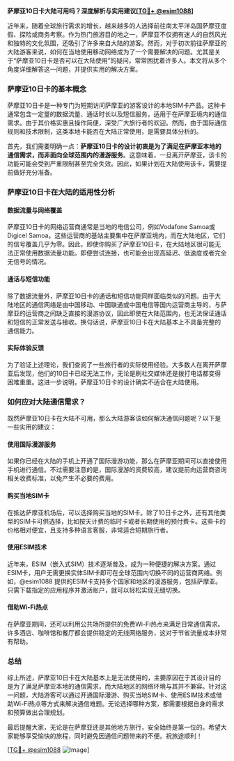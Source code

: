 **萨摩亚10日卡大陆可用吗？深度解析与实用建议[[TG💪+ @esim1088](https://t.me/s/esim1088)]**

近年来，随着全球旅行需求的增长，越来越多的人选择前往南太平洋岛国萨摩亚度假、探险或商务考察。作为热门旅游目的地之一，萨摩亚不仅拥有迷人的自然风光和独特的文化氛围，还吸引了许多来自大陆的游客。然而，对于初次前往萨摩亚的大陆游客来说，如何在当地使用移动网络成为了一个需要解决的问题。尤其是关于“萨摩亚10日卡是否可以在大陆使用”的疑问，常常困扰着许多人。本文将从多个角度详细解答这一问题，并提供实用的解决方案。

### 萨摩亚10日卡的基本概念

萨摩亚10日卡是一种专门为短期访问萨摩亚的游客设计的本地SIM卡产品。这种卡通常包含一定量的数据流量、通话时长以及短信服务，适用于在萨摩亚境内的通信需求。由于其价格实惠且操作简便，深受广大旅行者的欢迎。然而，由于国际通信规则和技术限制，这类本地卡能否在大陆正常使用，是需要具体分析的。

首先，我们需要明确一点：**萨摩亚10日卡的设计初衷是为了满足在萨摩亚本地的通信需求，而非面向全球范围内的漫游服务**。这意味着，一旦离开萨摩亚，该卡的功能可能会受到严重限制甚至完全失效。因此，如果计划在大陆使用该卡，需要提前做好充分准备。

### 萨摩亚10日卡在大陆的适用性分析

#### 数据流量与网络覆盖
萨摩亚10日卡的网络运营商通常是当地的电信公司，例如Vodafone Samoa或Digicel Samoa。这些运营商的基站主要集中在萨摩亚境内，而在大陆地区，它们的信号覆盖几乎为零。因此，即使你购买了萨摩亚10日卡，在大陆地区很可能无法正常使用数据流量功能。即便尝试连接，也可能会出现高延迟、低速度或者完全无信号的情况。

#### 通话与短信功能
除了数据流量外，萨摩亚10日卡的通话和短信功能同样面临类似的问题。由于大陆地区的通信网络是由中国移动、中国联通或中国电信等国内运营商主导的，与萨摩亚的运营商之间缺乏直接的漫游协议，因此即使在大陆范围内，也无法保证通话和短信的正常发送与接收。换句话说，萨摩亚10日卡在大陆基本上不具备完整的通信能力。

#### 实际体验反馈
为了验证上述理论，我们查阅了一些旅行者的实际使用经验。大多数人在离开萨摩亚后发现，他们的10日卡已经无法工作，无论是刷社交媒体还是拨打电话都变得困难重重。这进一步说明，萨摩亚10日卡的设计确实不适合在大陆使用。

### 如何应对大陆通信需求？

既然萨摩亚10日卡在大陆不可用，那么大陆游客该如何解决通信问题呢？以下是一些实用的建议：

#### 使用国际漫游服务
如果你已经在大陆的手机上开通了国际漫游功能，那么在萨摩亚期间可以直接使用手机进行通信。不过需要注意的是，国际漫游的资费较高，建议提前向运营商咨询相关收费标准，以免产生不必要的费用。

#### 购买当地SIM卡
在抵达萨摩亚机场后，可以选择购买当地的SIM卡。除了10日卡之外，还有其他类型的SIM卡可供选择，比如按天计费的临时卡或者长期使用的预付费卡。这些卡的价格相对便宜，且支持多种语言客服，非常适合短期旅行者。

#### 使用ESIM技术
近年来，ESIM（嵌入式SIM）技术逐渐普及，成为一种便捷的解决方案。通过ESIM卡，用户无需更换实体SIM卡即可在全球范围内切换不同的运营商网络。例如，@esim1088 提供的ESIM卡支持多个国家和地区的漫游服务，包括萨摩亚。只需下载指定的应用程序并激活账户，就可以轻松实现无缝切换。

#### 借助Wi-Fi热点
在萨摩亚期间，还可以利用公共场所提供的免费Wi-Fi热点来满足日常通信需求。许多酒店、咖啡馆和餐厅都会提供稳定的无线网络服务，这对于节省流量成本非常有帮助。

### 总结

综上所述，萨摩亚10日卡在大陆基本上是无法使用的，主要原因在于其设计目的是为了满足萨摩亚本地的通信需求，而大陆地区的网络环境与其并不兼容。针对这一问题，大陆游客可以通过开通国际漫游、购买当地SIM卡、使用ESIM技术或借助Wi-Fi热点等方式来解决通信难题。无论选择哪种方案，都需要根据自身的需求和预算做出合理规划。

最后提醒大家，无论是在萨摩亚还是其他地方旅行，安全始终是第一位的。希望大家能够享受愉快的旅程，同时避免因通信问题带来的不便。祝旅途顺利！

[[TG💪+ @esim1088](https://t.me/s/esim1088) ![Image](https://i.postimg.cc/4NQfJmqS/Snipaste-2025-05-13-00-14-12.png)]